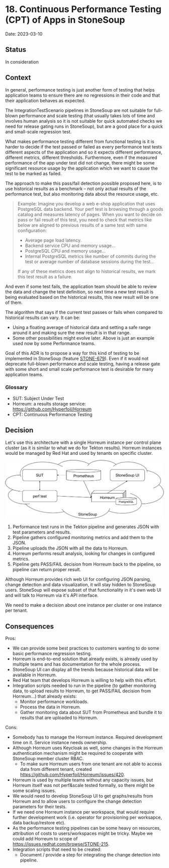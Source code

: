 # 18. Continuous Performance Testing (CPT) of Apps in StoneSoup

Date: 2023-03-10

## Status

In consideration

## Context

In general, performance testing is just another form of testing that helps application teams to ensure there are no regressions in their code and that their application behaves as expected.

The IntegrationTestScenario pipelines in StoneSoup are not suitable for full-blown performance and scale testing (that usually takes lots of time and involves human analysis so it is not suitable for quick automated checks we need for release gating runs in StoneSoup), but are a good place for a quick and small-scale regression test.

What makes performance testing different from functional testing is it is harder to decide if the test passed or failed as every performance test tests different aspects of the application and so it expects different performance, different metrics, different thresholds. Furthermore, even if the measured performance of the app under test did not change, there might be some significant resource usage by the application which we want to cause the test to be marked as failed.

The approach to make this pass/fail detection possible proposed here, is to use historical results as a benchmark – not only actual results of the performance test, but also monitoring data about the resource usage, etc.

> Example: Imagine you develop a web e-shop application that uses PostgreSQL data backend. Your perf test is browsing through a goods catalog and measures latency of pages. When you want to decide on pass or fail result of this test, you need to check that metrics like below are aligned to previous results of a same test with same configuration:
>
> - Average page load latency.
> - Backend service CPU and memory usage...
> - PostgreSQL CPU and memory usage…
> - Internal PostgreSQL metrics like number of commits during the test or average number of database sessions during the test…
>
> If any of these metrics does not align to historical results, we mark this test result as a failure.

And even if some test fails, the application team should be able to review the data and change the test definition, so next time a new test result is being evaluated based on the historical results, this new result will be one of them.

The algorithm that says if the current test passes or fails when compared to historical results can vary. It can be:

- Using a floating average of historical data and setting a safe range around it and making sure the new result is in that range.
- Some other possibilities might evolve later. Above is just an example used now by some Performance teams.

Goal of this ADR is to propose a way for this kind of testing to be implemented in StoneSoup (feature [STONE-679](https://issues.redhat.com/browse/STONE-679)). Even if it would not deprecate full-blown performance and scale testing, having a release gate with some short and small scale performance test is desirable for many application teams.

### Glossary

- SUT: Subject Under Test
- Horreum: a results storage service: <https://github.com/Hyperfoil/Horreum>
- CPT: Continuous Performance Testing

## Decision

Let's use this architecture with a single Horreum instance per control plane cluster (as it is similar to what we do for Tekton results).
Horreum instances would be managed by Red Hat and used by tenants on specific cluster.

![Architecture diagram with Horreum](assets/0018-apps-continuous-perf-testing.svg "Architecture diagram with Horreum")

1. Performance test runs in the Tekton pipeline and generates JSON with test parameters and results.
2. Pipeline gathers configured monitoring metrics and add them to the JSON.
3. Pipeline uploads the JSON with all the data to Horreum.
4. Horreum performs result analysis, looking for changes in configured metrics.
5. Pipeline gets PASS/FAIL decision from Horreum back to the pipeline, so pipeline can return proper result.

Although Horreum provides rich web UI for configuring JSON parsing, change detection and data visualization, it will stay hidden to StoneSoup users. StoneSoup will expose subset of that functionality in it's own web UI and will talk to Horreum via it's API interface.

We need to make a decision about one instance per cluster or one instance per tenant.

## Consequences

Pros:

- We can provide some best practices to customers wanting to do some basic performance regression testing.
- Horreum is end-to-end solution that already exists, is already used by multiple teams and has documentation for the whole process.
- StoneSoup UI can display all the trends because historical data will be available in Horreum.
- Red Hat team that develops Horreum is willing to help with this effort.
- Integration scripts needed to run in the pipeline (to gather monitoring data, to upload results to Horreum, to get PASS/FAIL decision from Horreum...) that already exists:
    - Monitor performance workloads.
    - Process the data in Horreum.
    - Gather monitoring data about SUT from Prometheus and bundle it to results that are uploaded to Horreum.

Cons:

- Somebody has to manage the Horreum instance. Required development time on it. Service instance needs ownership.
- Although Horreum uses Keycloak as well, some changes in the Horreum authentication mechanism might be required to cooperate with StoneSoup member cluster RBAC.
    - To make sure Horreum users from one tenant are not able to access data from different tenant, created <https://github.com/Hyperfoil/Horreum/issues/420>.
- Horreum is used by multiple teams without any capacity issues, but Horreum itself was not perf&scale tested formally, so there might be some scaling issues.
- We would need to develop StoneSoup UI to get graphs/results from Horreum and to allow users to configure the change detection parameters for their tests.
- If we need one Horreum instance per workspace, that would require further development work (i.e. operator for provisioning per worksapce, data backup/restore etc).
- As the performance testing pipelines can be some heavy on resources, attribution of costs to users/workspaces might be tricky. Maybe we could add Horreum to scope of <https://issues.redhat.com/browse/STONE-215>.
- Integration scripts that need to be created:
    - Document / provide a step for integrating the change detection into pipeline.
